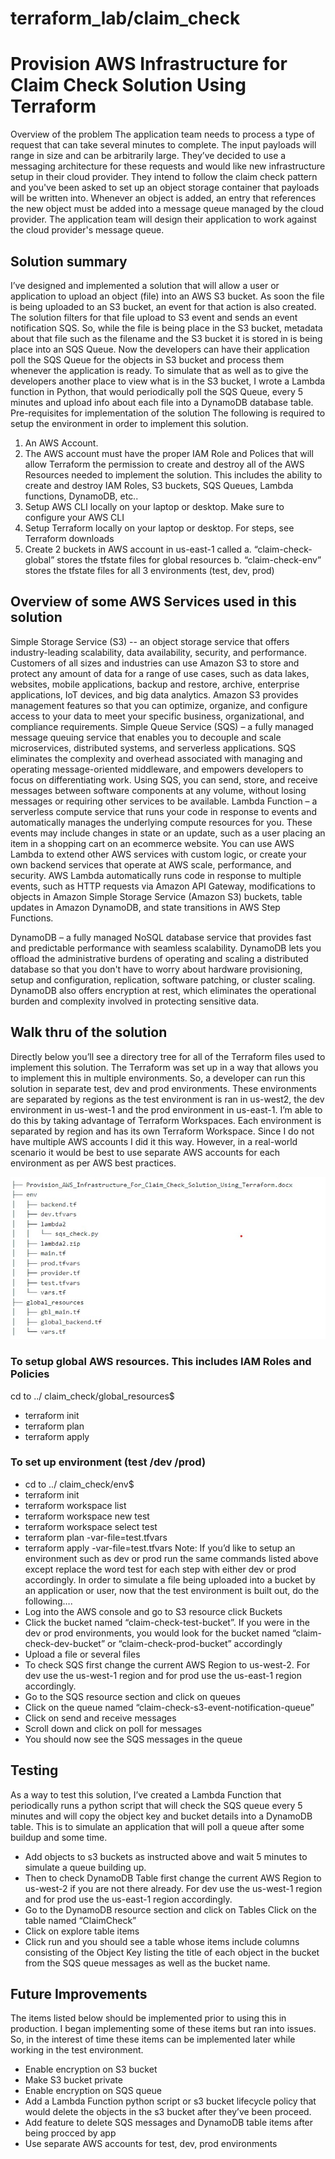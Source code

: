 # terraform_lab/claim_check


# Provision AWS Infrastructure for Claim Check Solution Using Terraform

Overview of the problem 
The application team needs to process a type of request that can take several minutes to complete. The input payloads will range in size and can be arbitrarily large. They’ve decided to use a messaging architecture for these requests and would like new infrastructure setup in their cloud provider. They intend to follow the claim check pattern and you've been asked to set up an object storage container that payloads will be written into. Whenever an object is added, an entry that references the new object must be added into a message queue managed by the cloud provider. The application team will design their application to work against the cloud provider's message queue.

## Solution summary
 
I’ve designed and implemented a solution that will allow a user or application to upload an object (file) into an AWS S3 bucket.  As soon the file is being uploaded to an S3 bucket, an event for that action is also created. The solution filters for that file upload to S3 event and sends an event notification SQS. So, while the file is being place in the S3 bucket, metadata about that file such as the filename and the S3 bucket it is stored in is being place into an SQS Queue. Now the developers can have their application poll the SQS Queue for the objects in S3 bucket and process them whenever the application is ready. To simulate that as well as to give the developers another place to view what is in the S3 bucket, I wrote a Lambda function in Python, that would periodically poll the SQS Queue, every 5 minutes and upload info about each file into a DynamoDB database table.
Pre-requisites for implementation of the solution
The following is required to setup the environment in order to implement this solution.
1.	An AWS Account.
2.	The AWS account must have the proper IAM Role and Polices that will allow Terraform the permission to create and destroy all of the AWS Resources needed to implement the solution. This includes the ability to create and destroy IAM Roles, S3 buckets, SQS Queues, Lambda functions, DynamoDB, etc..
3.	Setup AWS CLI locally on your laptop or desktop. Make sure to configure your AWS CLI
4.	Setup Terraform locally on your laptop or desktop.  For steps, see Terraform downloads
5.	Create 2 buckets in AWS account in us-east-1 called
a.	“claim-check-global” stores the tfstate files for global resources
b.	“claim-check-env” stores the tfstate files for all 3 environments (test, dev, prod)

## Overview of some AWS Services used in this solution
Simple Storage Service (S3) --  an object storage service that offers industry-leading scalability, data availability, security, and performance. Customers of all sizes and industries can use Amazon S3 to store and protect any amount of data for a range of use cases, such as data lakes, websites, mobile applications, backup and restore, archive, enterprise applications, IoT devices, and big data analytics. Amazon S3 provides management features so that you can optimize, organize, and configure access to your data to meet your specific business, organizational, and compliance requirements.
Simple Queue Service (SQS) – a fully managed message queuing service that enables you to decouple and scale microservices, distributed systems, and serverless applications. SQS eliminates the complexity and overhead associated with managing and operating message-oriented middleware, and empowers developers to focus on differentiating work. Using SQS, you can send, store, and receive messages between software components at any volume, without losing messages or requiring other services to be available.
Lambda Function – a serverless compute service that runs your code in response to events and automatically manages the underlying compute resources for you. These events may include changes in state or an update, such as a user placing an item in a shopping cart on an ecommerce website. You can use AWS Lambda to extend other AWS services with custom logic, or create your own backend services that operate at AWS scale, performance, and security. AWS Lambda automatically runs code in response to multiple events, such as HTTP requests via Amazon API Gateway, modifications to objects in Amazon Simple Storage Service (Amazon S3) buckets, table updates in Amazon DynamoDB, and state transitions in AWS Step Functions.

DynamoDB –  a fully managed NoSQL database service that provides fast and predictable performance with seamless scalability. DynamoDB lets you offload the administrative burdens of operating and scaling a distributed database so that you don't have to worry about hardware provisioning, setup and configuration, replication, software patching, or cluster scaling. DynamoDB also offers encryption at rest, which eliminates the operational burden and complexity involved in protecting sensitive data.

## Walk thru of the solution
Directly below you’ll see a directory tree for all of the Terraform files used to implement this solution. The Terraform was set up in a way that allows you to implement this in multiple environments. So, a developer can run this solution in separate test, dev and prod environments. These environments are separated by regions as the test environment is ran in us-west2, the dev environment in us-west-1 and the prod environment in us-east-1. I’m able to do this by taking advantage of Terraform Workspaces. Each environment is separated by region and has its own Terraform Workspace. Since I do not have multiple AWS accounts I did it this way. However, in a real-world scenario it would be best to use separate AWS accounts for each environment as per AWS best practices. 

![](https://github.com/apprek/terraform_lab/blob/master/claim_check/claim_check_tree.jpg)

### To setup global AWS resources. This includes IAM Roles and Policies 
cd to ../ claim_check/global_resources$
- terraform init
- terraform plan 
- terraform apply

### To set up environment (test /dev /prod)
-	cd to ../ claim_check/env$
-	terraform init
-	terraform workspace list
-	terraform workspace new test
-	terraform workspace select test
-	terraform plan -var-file=test.tfvars
-	terraform apply -var-file=test.tfvars
Note: If you’d like to setup an environment such as dev or prod run the same commands listed above except replace the word test for each step with either dev or prod accordingly. 
In order to simulate a file being uploaded into a bucket by an application or user, now that the test environment is built out, do the following….
-	Log into the AWS console and go to S3 resource click Buckets
-	Click the bucket named “claim-check-test-bucket”. If you were in the dev or prod environments, you would look for the bucket named “claim-check-dev-bucket” or “claim-check-prod-bucket” accordingly
-	Upload a file or several files
-	To check SQS first change the current AWS Region to us-west-2. For dev use the us-west-1 region and for prod use the us-east-1 region accordingly.
-	Go to the SQS resource section and click on queues
-	Click on the queue named “claim-check-s3-event-notification-queue”
-	Click on send and receive messages
-	Scroll down and click on poll for messages
-	You should now see the SQS messages in the queue

 
 

## Testing
As a way to test this solution, I’ve created a Lambda Function that periodically runs a python script that will check the SQS queue every 5 minutes and will copy the object key and bucket details into a DynamoDB table.  This is to simulate an application that will poll a queue after some buildup and some time.
-	Add objects to s3 buckets as instructed above and wait 5 minutes to simulate a queue building up. 
-	Then to check DynamoDB Table first change the current AWS Region to us-west-2 if you are not there already. For dev use the us-west-1 region and for prod use the us-east-1 region accordingly.
-	Go to the DynamoDB resource section and click on Tables
Click on the table named “ClaimCheck”
-	Click on explore table items
-	Click run and you should see a table whose items include columns consisting of the Object Key listing the title of each object in the bucket from the SQS queue messages as well as the bucket name.

 

## Future Improvements
The items listed below should be implemented prior to using this in production. I began implementing some of these items but ran into issues. So, in the interest of time these items can be implemented later while working in the test environment.  
-	Enable encryption on S3 bucket 
-	Make S3 bucket private
-	Enable encryption on SQS queue
-	Add a Lambda Function python script or s3 bucket lifecycle policy that would delete the objects in the s3 bucket after they’ve been proceed.
-	Add feature to delete SQS messages and DynamoDB table items after being procced by app
-	Use separate AWS accounts for test, dev, prod environments


